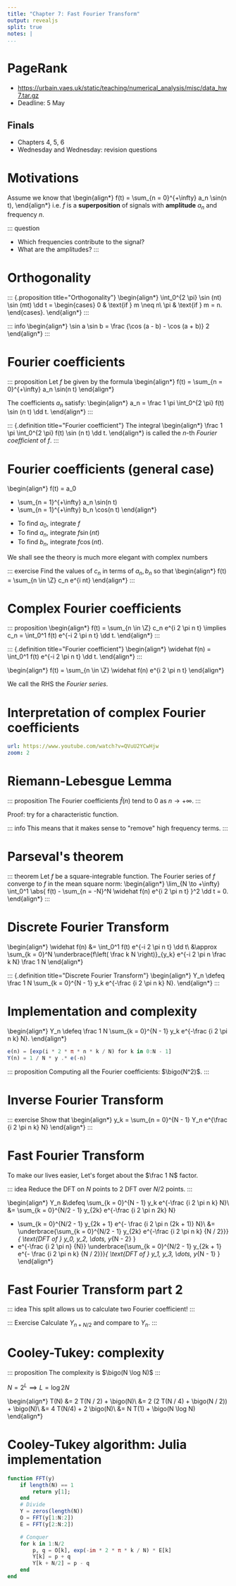 ```yaml
---
title: "Chapter 7: Fast Fourier Transform"
output: revealjs
split: true
notes: |
...
```


# PageRank

- <https://urbain.vaes.uk/static/teaching/numerical_analysis/misc/data_hw7.tar.gz>
- Deadline: 5 May

## Finals

- Chapters 4, 5, 6
- Wednesday and Wednesday: revision questions

# Motivations

Assume we know that
\begin{align*}
f(t) = \sum_{n = 0}^{+\infty} a_n \sin(n t),
\end{align*}
i.e. $f$ is a **superposition** of signals
with **amplitude** $a_n$
and frequency $n$.

::: question
- Which frequencies contribute to the signal?
- What are the amplitudes?
:::

# Orthogonality

::: {.proposition title="Orthogonality"}
\begin{align*}
\int_0^{2 \pi} \sin (nt) \sin (mt) \dd t
= \begin{cases}
0 & \text{if } m \neq n\\
\pi & \text{if } m = n.
\end{cases}.
\end{align*}
:::

::: info
\begin{align*}
\sin a \sin b = \frac {\cos (a - b) - \cos (a + b)} 2
\end{align*}
:::

# Fourier coefficients

::: proposition
Let $f$ be given by the formula
\begin{align*}
f(t) = \sum_{n = 0}^{+\infty} a_n \sin(n t)
\end{align*}

The coefficients $a_n$ satisfy:
\begin{align*}
a_n = \frac 1 \pi \int_0^{2 \pi} f(t) \sin (n t) \dd t.
\end{align*}
:::

::: {.definition title="Fourier coefficient"}
The integral
\begin{align*}
\frac 1 \pi \int_0^{2 \pi} f(t) \sin (n t) \dd t.
\end{align*}
is called the $n$-th *Fourier coefficient* of $f$.
:::

# Fourier coefficients (general case)

\begin{align*}
f(t) = a_0
+ \sum_{n = 1}^{+\infty} a_n \sin(n t)
+ \sum_{n = 1}^{+\infty} b_n \cos(n t)
\end{align*}

- To find $a_0$, integrate $f$
- To find $a_n$, integrate $f \sin (n t)$
- To find $b_n$, integrate $f \cos (n t)$.

We shall see the theory is much more elegant
with complex numbers

::: exercise
Find the values of $c_n$ in terms of $a_n, b_n$ so that
\begin{align*}
f(t) = \sum_{n \in \Z} c_n e^{i nt}
\end{align*}
:::

# Complex Fourier coefficients

::: proposition
\begin{align*}
f(t) = \sum_{n \in \Z} c_n e^{i 2 \pi n t}
\implies
c_n = \int_0^1 f(t) e^{-i 2 \pi n t} \dd t.
\end{align*}
:::

::: {.definition title="Fourier coefficient"}
\begin{align*}
\widehat f(n) = \int_0^1 f(t) e^{-i 2 \pi n t} \dd t.
\end{align*}
:::

\begin{align*}
f(t) = \sum_{n \in \Z} \widehat f(n) e^{i 2 \pi n t}
\end{align*}

We call the RHS the *Fourier series*.

# Interpretation of complex Fourier coefficients

~~~ {.yaml .widget name="youtube"}
url: https://www.youtube.com/watch?v=QVuU2YCwHjw
zoom: 2
~~~

# Riemann-Lebesgue Lemma

::: proposition
The Fourier coefficients $\widehat f(n)$ tend to $0$
as $n \to +\infty$.
:::

Proof: try for a characteristic function.

::: info
This means that it makes sense to "remove"
high frequency terms.
:::

# Parseval's theorem

::: theorem
Let $f$ be a square-integrable function.
The Fourier series of $f$ converge to $f$
in the mean square norm:
\begin{align*}
\lim_{N \to +\infty}
\int_0^1 \abs{
f(t) - \sum_{n = -N}^N \widehat f(n) e^{i 2 \pi n t}
}^2 \dd t = 0.
\end{align*}
:::

# Discrete Fourier Transform

\begin{align*}
\widehat f(n)
&= \int_0^1 f(t) e^{-i 2 \pi n t} \dd t\\
&\approx \sum_{k = 0}^N \underbrace{f\left( \frac k N \right)}_{y_k}
e^{-i 2 \pi n \frac k N} \frac 1 N
\end{align*}

::: {.definition title="Discrete Fourier Transform"}
\begin{align*}
Y_n \defeq \frac 1 N \sum_{k = 0}^{N - 1} y_k e^{-\frac {i 2 \pi n k} N}.
\end{align*}
:::

# Implementation and complexity

\begin{align*}
Y_n \defeq \frac 1 N \sum_{k = 0}^{N - 1} y_k e^{-\frac {i 2 \pi n k} N}.
\end{align*}

~~~ julia
e(n) = [exp(i * 2 * π * n * k / N) for k in 0:N - 1]
Y(n) = 1 / N * y .* e(-n)
~~~

::: proposition
Computing all the Fourier coefficients: $\bigo(N^2)$.
:::

# Inverse Fourier Transform

::: exercise
Show that
\begin{align*}
y_k = \sum_{n = 0}^{N - 1} Y_n e^{\frac {i 2 \pi n k} N}
\end{align*}
:::

# Fast Fourier Transform

To make our lives easier,
Let's forget about the $\frac 1 N$ factor.

::: idea
Reduce the DFT on $N$ points to
$2$ DFT over $N / 2$ points.
:::

\begin{align*}
Y_n
&\defeq \sum_{k = 0}^{N - 1} y_k e^{-\frac {i 2 \pi n k} N}\\
&= \sum_{k = 0}^{N/2 - 1} y_{2k} e^{-\frac {i 2 \pi n 2k} N}
+ \sum_{k = 0}^{N/2 - 1} y_{2k + 1} e^{- \frac {i 2 \pi n (2k + 1)} N}\\
&= \underbrace{\sum_{k = 0}^{N/2 - 1} y_{2k} e^{-\frac {i 2 \pi n k} {N / 2}}}_{
\text{DFT of } y_0, y_2, \dots, y_{N - 2}
}
+ e^{-\frac {i 2 \pi n} {N}}
\underbrace{\sum_{k = 0}^{N/2 - 1} y_{2k + 1} e^{- \frac {i 2 \pi n k} {N / 2}}}_{
\text{DFT of } y_1, y_3, \dots, y_{N - 1}
}
\end{align*}

# Fast Fourier Transform part 2

::: idea
This split allows us to calculate two Fourier coefficient!
:::

::: Exercise
Calculate $Y_{n + N/2}$ and compare to $Y_n$.
:::

# Cooley-Tukey: complexity

::: proposition
The complexity is $\bigo(N \log N)$
:::

$N = 2^L \implies L = \log 2 N$

\begin{align*}
T(N) &= 2 T(N / 2) + \bigo(N)\\
&= 2 (2 T(N / 4) + \bigo(N / 2)) + \bigo(N)\\
&= 4 T(N/4) + 2 \bigo(N)\\
&= N T(1) + \bigo(N \log N)
\end{align*}

# Cooley-Tukey algorithm: Julia implementation

~~~ julia
function FFT(y)
    if length(N) == 1
        return y[1];
    end
    # Divide
    Y = zeros(length(N))
    O = FFT(y[1:N:2])
    E = FFT(y[2:N:2])

    # Conquer
    for k in 1:N/2
        p, q = O[k], exp(-im * 2 * π * k / N) * E[k]
        Y[k] = p + q
        Y[k + N/2] = p - q
    end
end
~~~
